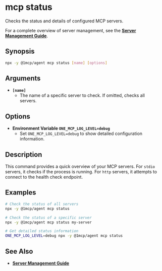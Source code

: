 # mcp status

Checks the status and details of configured MCP servers.

For a complete overview of server management, see the **[Server Management Guide](../../guide/essentials/server-management)**.

## Synopsis

```bash
npx -y @1mcp/agent mcp status [name] [options]
```

## Arguments

- **`[name]`**
  - The name of a specific server to check. If omitted, checks all servers.

## Options

- **Environment Variable `ONE_MCP_LOG_LEVEL=debug`**
  - Set `ONE_MCP_LOG_LEVEL=debug` to show detailed configuration information.

## Description

This command provides a quick overview of your MCP servers. For `stdio` servers, it checks if the process is running. For `http` servers, it attempts to connect to the health check endpoint.

## Examples

```bash
# Check the status of all servers
npx -y @1mcp/agent mcp status

# Check the status of a specific server
npx -y @1mcp/agent mcp status my-server

# Get detailed status information
ONE_MCP_LOG_LEVEL=debug npx -y @1mcp/agent mcp status
```

## See Also

- **[Server Management Guide](../../guide/essentials/server-management)**

